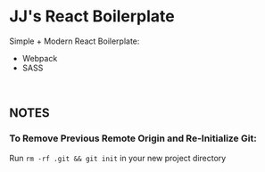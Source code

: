 # JJ's React Boilerplate

Simple + Modern React Boilerplate:
  - Webpack
  - SASS

<br>

## **NOTES**

### To Remove Previous Remote Origin and Re-Initialize Git:

<p>Run <code>rm -rf .git && git init</code> in your new project directory</p>
